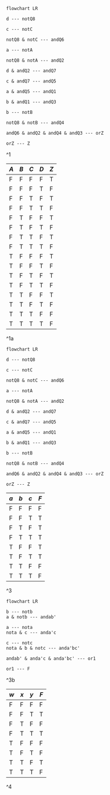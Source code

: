 
```mermaid
flowchart LR

d --- notQ8

c --- notC

notQ8 & notC --- andQ6

a --- notA

notQ8 & notA --- andQ2

d & andQ2 --- andQ7

c & andQ7 --- andQ5

a & andQ5 --- andQ1

b & andQ1 --- andQ3

b --- notB

notQ8 & notB --- andQ4

andQ6 & andQ2 & andQ4 & andQ3 --- orZ

orZ --- Z

```
^1

| $A$ | $B$ | $C$ | $D$ | $Z$ |
| ---- | ---- | ---- | ---- | ---- |
| F | F | F | F | T |
| F | F | F | T | F |
| F | F | T | F | T |
| F | F | T | T | F |
| F | T | F | F | T |
| F | T | F | T | F |
| F | T | T | F | T |
| F | T | T | T | F |
| T | F | F | F | T |
| T | F | F | T | F |
| T | F | T | F | T |
| T | F | T | T | F |
| T | T | F | F | T |
| T | T | F | T | F |
| T | T | T | F | F |
| T | T | T | T | F |

^1a

```mermaid
flowchart LR

d --- notQ8

c --- notC

notQ8 & notC --- andQ6

a --- notA

notQ8 & notA --- andQ2

d & andQ2 --- andQ7

c & andQ7 --- andQ5

a & andQ5 --- andQ1

b & andQ1 --- andQ3

b --- notB

notQ8 & notB --- andQ4

andQ6 & andQ2 & andQ4 & andQ3 --- orZ

orZ --- Z

```

| $a$ | $b$ | $c$ | $F$ |
| --- | --- | --- | --- |
| F   | F   | F   | F    |
| F    | F    | T    | T    |
| F    | T    | F    | T    |
| F    | T    | T    | T    |
| T    | F    | F    | T    |
| T    | F    | T    | T    |
| T    | T    | F    | F    |
| T    | T    | T    | F    |

^3

```mermaid
flowchart LR

b --- notb
a & notb --- andab'

a --- nota
nota & c --- anda'c

c --- notc
nota & b & notc --- anda'bc'

andab' & anda'c & anda'bc' --- or1

or1 --- F
```

^3b

| $w$ | $x$ | $y$ | $F$ |
| ---- | ---- | ---- | ---- |
| F | F | F | F |
| F | F | T | T |
| F | T | F | F |
| F | T | T | T |
| T | F | F | F |
| T | F | T | F |
| T | T | F | T |
| T | T | T | F |
^4
